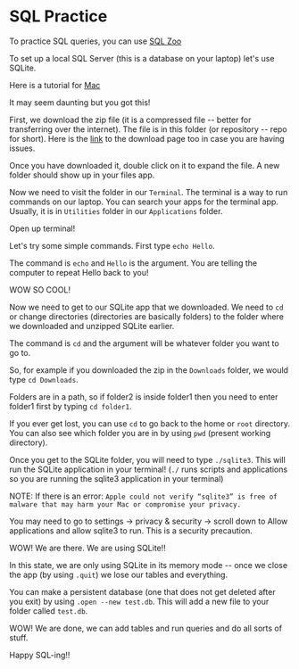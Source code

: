 # SQL Practice

To practice SQL queries, you can use [SQL Zoo](https://sqlzoo.net/wiki/SQL_Tutorial)

To set up a local SQL Server (this is a database on your laptop) let's use SQLite.

Here is a tutorial for [Mac](https://www.prisma.io/dataguide/sqlite/setting-up-a-local-sqlite-database#setting-up-sqlite-on-macos)

It may seem daunting but you got this! 

First, we download the zip file (it is a compressed file -- better for transferring over the internet).
The file is in this folder (or repository -- repo for short). Here is the [link](https://www.sqlite.org/download.html) to the download page too in case you are having issues. 

Once you have downloaded it, double click on it to expand the file. A new folder should show up in your files app. 

Now we need to visit the folder in our `Terminal`. The terminal is a way to run commands on our laptop. You can search your apps for the terminal app. Usually, it is in `Utilities` folder in our `Applications` folder. 

Open up terminal!

Let's try some simple commands. First type `echo Hello`.

The command is `echo` and `Hello` is the argument. You are telling the computer to repeat Hello back to you! 

WOW SO COOL!

Now we need to get to our SQLite app that we downloaded. We need to `cd` or change directories (directories are basically folders) to the folder where we downloaded and unzipped SQLite earlier.

The command is `cd` and the argument will be whatever folder you want to go to. 

So, for example if you downloaded the zip in the `Downloads` folder, we would type `cd Downloads`.

Folders are in a path, so if folder2 is inside folder1 then you need to enter folder1 first by typing `cd folder1`.

If you ever get lost, you can use `cd` to go back to the home or `root` directory. You can also see which folder you are in by using `pwd` (present working directory). 

Once you get to the SQLite folder, you will need to type `./sqlite3`. This will run the SQLite application in your terminal! (`./` runs scripts and applications so you are running the sqlite3 application in your terminal)

NOTE: If there is an error: 
`Apple could not verify “sqlite3” is free of malware that may harm your Mac or compromise your privacy.`

You may need to go to settings -> privacy & security -> scroll down to Allow applications and allow sqlite3 to run. This is a security precaution.

WOW! We are there. We are using SQLite!! 

In this state, we are only using SQLite in its memory mode -- once we close the app (by using `.quit`) we lose our tables and everything. 

You can make a persistent database (one that does not get deleted after you exit) by using `.open --new test.db`. This will add a new file to your folder called `test.db`. 

WOW! We are done, we can add tables and run queries and do all sorts of stuff. 

Happy SQL-ing!! 











